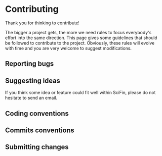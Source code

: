 # Contributing

Thank you for thinking to contribute!

The bigger a project gets, the more we need rules to focus everybody's effort into the same direction.
This page gives some guidelines that should be followed to contribute to the project. Obviously, these rules will evolve with time and you are very welcome to suggest modifications.


## Reporting bugs



## Suggesting ideas

If you think some idea or feature could fit well within SciFin, please do not hesitate to send an email.


## Coding conventions



## Commits conventions



## Submitting changes